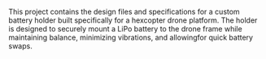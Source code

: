 This project contains the design files and specifications for a custom 
battery holder built specifically for a hexcopter drone platform. The holder
is designed to securely mount a LiPo battery to the drone frame while maintaining balance,
minimizing vibrations, and allowingfor quick battery swaps.
